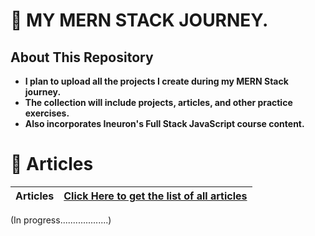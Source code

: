 # 🦚 MY MERN STACK JOURNEY.

## About This Repository
- **I plan to upload all the projects I create during my MERN Stack journey.**
- **The collection will include projects, articles, and other practice exercises.**
- **Also incorporates Ineuron's Full Stack JavaScript course content.**

# 📝 Articles
| **Articles** 	| [Click Here to get the list of all articles](./All%20Articles/Articles.md) 	|
|----------	|--------------------------------------------------------------------------	|


(In progress...................)

